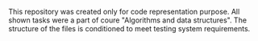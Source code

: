 This repository was created only for code representation purpose. 
All shown tasks were a part of coure "Algorithms and data structures". 
The structure of the files is conditioned to meet testing system requirements.
